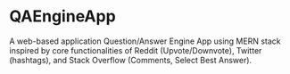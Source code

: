 # QAEngineApp
A web-based application Question/Answer Engine App using MERN stack inspired by core functionalities of Reddit (Upvote/Downvote), Twitter (hashtags), and Stack Overflow (Comments, Select Best Answer).